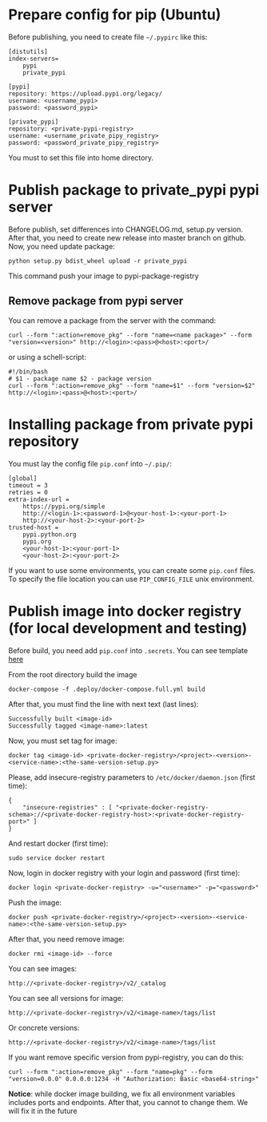 # Prepare config for pip (Ubuntu)

Before publishing, you need to create file `~/.pypirc` like this:

    [distutils]
    index-servers=
        pypi
        private_pypi
    
    [pypi]
    repository: https://upload.pypi.org/legacy/ 
    username: <username_pypi>
    password: <password_pypi>
    
    [private_pypi]
    repository: <private-pypi-registry>
    username: <username_private_pipy_registry>
    password: <password_private_pipy_registry>
    
You must to set this file into home directory. 

# Publish package to private_pypi pypi server

Before publish, set differences into CHANGELOG.md, setup.py version. After that, you need to create new release into master branch on 
github. Now, you need update package:

    python setup.py bdist_wheel upload -r private_pypi
    
This command push your image to pypi-package-registry

## Remove package from pypi server

You can remove a package from the server with the command:

    curl --form ":action=remove_pkg" --form "name=<name package>" --form "version=<version>" http://<login>:<pass>@<host>:<port>/

or using a schell-script:

    #!/bin/bash
    # $1 - package name $2 - package version
    curl --form ":action=remove_pkg" --form "name=$1" --form "version=$2" http://<login>:<pass>@<host>:<port>/



# Installing package from private pypi repository

You must lay the config file `pip.conf` into `~/.pip/`:

    [global]	
    timeout = 3
    retries = 0
    extra-index-url =
        https://pypi.org/simple
        http://<login-1>:<password-1>@<your-host-1>:<your-port-1>
        http://<your-host-2>:<your-port-2>
    trusted-host = 
        pypi.python.org
        pypi.org
        <your-host-1>:<your-port-1>
        <your-host-2>:<your-port-2>
        
If you want to use some environments, you can create some `pip.conf` files. To specify the file location you can use `PIP_CONFIG_FILE` unix environment.

# Publish image into docker registry (for local development and testing)

Before build, you need add `pip.conf` into `.secrets`. You can see template [here](https://github.com/Hedgehogues/docker-compose-deploy/blob/master/.deploy/.secrets/pip.conf)

From the root directory build the image

    docker-compose -f .deploy/docker-compose.full.yml build
    
After that, you must find the line with next text (last lines):

    Successfully built <image-id>
    Successfully tagged <image-name>:latest
    
Now, you must set tag for image:

    docker tag <image-id> <private-docker-registry>/<project>-<version>-<service-name>:<the-same-version-setup.py>
    
Please, add insecure-registry parameters to `/etc/docker/daemon.json` (first time):

    {
        "insecure-registries" : [ "<private-docker-registry-schema>://<private-docker-registry-host>:<private-docker-registry-port>" ]
    }
    
And restart docker (first time):

    sudo service docker restart

Now, login in docker registry with your login and password (first time):

    docker login <private-docker-registry> -u="<username>" -p="<password>"
    
Push the image:

    docker push <private-docker-registry>/<project>-<version>-<service-name>:<the-same-version-setup.py>
    
After that, you need remove image:

    docker rmi <image-id> --force

You can see images:

    http://<private-docker-registry>/v2/_catalog
    
You can see all versions for image:

    http://<private-docker-registry>/v2/<image-name>/tags/list
 
Or concrete versions:

    http://<private-docker-registry>/v2/<image-name>/tags/list
    
If you want remove specific version from pypi-registry, you can do this:

    curl --form ":action=remove_pkg" --form "name=pkg" --form "version=0.0.0" 0.0.0.0:1234 -H "Authorization: Basic <base64-string>"

    
**Notice**: while docker image building, we fix all environment variables includes ports and endpoints. After that, you cannot to change them. We will fix it in the future
